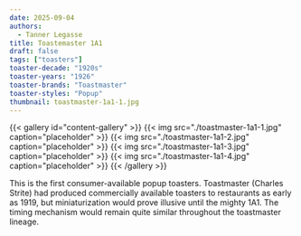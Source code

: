 ```yaml
---
date: 2025-09-04
authors:
  - Tanner Legasse
title: Toastemaster 1A1
draft: false
tags: ["toasters"]
toaster-decade: "1920s"
toaster-years: "1926"
toaster-brands: "Toastmaster"
toaster-styles: "Popup"
thumbnail: toastmaster-1a1-1.jpg
---
```

{{< gallery id="content-gallery" >}}
  {{< img src="./toastmaster-1a1-1.jpg" caption="placeholder" >}}
  {{< img src="./toastmaster-1a1-2.jpg" caption="placeholder" >}}
  {{< img src="./toastmaster-1a1-3.jpg" caption="placeholder" >}}
  {{< img src="./toastmaster-1a1-4.jpg" caption="placeholder" >}}
{{< /gallery >}}

This is the first consumer-available popup toasters. Toastmaster (Charles Strite) had produced commercially available toasters to restaurants as early as 1919, but miniaturization would prove illusive until the mighty 1A1. The timing mechanism would remain quite similar throughout the toastmaster lineage.
